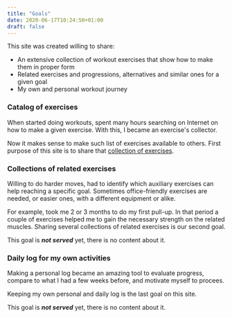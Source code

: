 ```yaml
---
title: "Goals"
date: 2020-06-17T10:24:50+01:00
draft: false
---
```

This site was created willing to share:
* An extensive collection of workout exercises that show how to make them in proper form
* Related exercises and progressions, alternatives and similar ones for a given goal
* My own and personal workout journey

<!--more-->
### Catalog of exercises
When started doing workouts, spent many hours searching on Internet on how to make a given exercise.
With this, I became an exercise's collector.

Now it makes sense to make such list of exercises available to others.
First purpose of this site is to share that [collection of exercises](/exercises/).

### Collections of related exercises
Willing to do harder moves, had to identify which auxiliary exercises can help reaching a specific goal.
Sometimes office-friendly exercises are needed, or easier ones, with a different equipment or alike.

For example, took me 2 or 3 months to do my first pull-up.
In that period a couple of exercises helped me to gain the necessary strength on the related muscles.
Sharing several collections of related exercises is our second goal.

This goal is ***not served*** yet, there is no content about it.

### Daily log for my own activities
Making a personal log became an amazing tool to evaluate progress, compare to what I had a few weeks before, and motivate myself to procees.

Keeping my own personal and daily log is the last goal on this site.

This goal is ***not served*** yet, there is no content about it.
